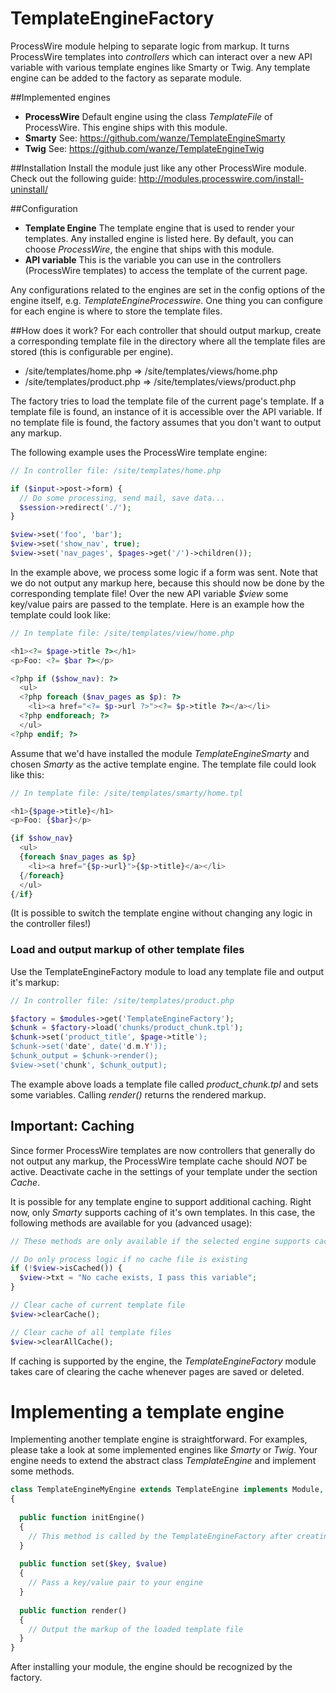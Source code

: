 TemplateEngineFactory
=====================
ProcessWire module helping to separate logic from markup. It turns ProcessWire templates into *controllers* which can interact over a new API variable with various template engines like Smarty or Twig. Any template engine can be added to the factory as separate module.

##Implemented engines
* **ProcessWire** Default engine using the class *TemplateFile* of ProcessWire. This engine ships with this module.
* **Smarty** See: https://github.com/wanze/TemplateEngineSmarty
* **Twig** See: https://github.com/wanze/TemplateEngineTwig

##Installation
Install the module just like any other ProcessWire module. Check out the following guide: http://modules.processwire.com/install-uninstall/

##Configuration
* **Template Engine** The template engine that is used to render your templates. Any installed engine is listed here. By default, you can choose *ProcessWire*, the engine that ships with this module.
* **API variable** This is the variable you can use in the controllers (ProcessWire templates) to access the template of the current page.

Any configurations related to the engines are set in the config options of the engine itself, e.g. *TemplateEngineProcesswire*. One thing you can configure for each engine is where to store the template files.

##How does it work?
For each controller that should output markup, create a corresponding template file in the directory where all the template files are stored (this is configurable per engine).

* /site/templates/home.php      => /site/templates/views/home.php
* /site/templates/product.php   => /site/templates/views/product.php

The factory tries to load the template file of the current page's template. If a template file is found, an instance of it is accessible over the API variable. If no template file is found, the factory assumes that you don't want to output any markup. 

The following example uses the ProcessWire template engine:
```php
// In controller file: /site/templates/home.php

if ($input->post->form) {
  // Do some processing, send mail, save data...
  $session->redirect('./');
}

$view->set('foo', 'bar');
$view->set('show_nav', true);
$view->set('nav_pages', $pages->get('/')->children());
```
In the example above, we process some logic if a form was sent. Note that we do not output any markup here, because this should now be done by the corresponding template file! Over the new API variable *$view* some key/value pairs are passed to the template. Here is an example how the template could look like:
```php
// In template file: /site/templates/view/home.php

<h1><?= $page->title ?></h1>
<p>Foo: <?= $bar ?></p>

<?php if ($show_nav): ?>
  <ul>
  <?php foreach ($nav_pages as $p): ?>
    <li><a href="<?= $p->url ?>"><?= $p->title ?></a></li>
  <?php endforeach; ?>
  </ul>
<?php endif; ?>
```
Assume that we'd have installed the module *TemplateEngineSmarty* and chosen *Smarty* as the active template engine. The template file could look like this:
```php
// In template file: /site/templates/smarty/home.tpl

<h1>{$page->title}</h1>
<p>Foo: {$bar}</p>

{if $show_nav}
  <ul>
  {foreach $nav_pages as $p}
    <li><a href="{$p->url}">{$p->title}</a></li>
  {/foreach}
  </ul>
{/if}
```
(It is possible to switch the template engine without changing any logic in the controller files!)

### Load and output markup of other template files
Use the TemplateEngineFactory module to load any template file and output it's markup:
```php
// In controller file: /site/templates/product.php

$factory = $modules->get('TemplateEngineFactory');
$chunk = $factory->load('chunks/product_chunk.tpl');
$chunk->set('product_title', $page->title');
$chunk->set('date', date('d.m.Y'));
$chunk_output = $chunk->render();
$view->set('chunk', $chunk_output);
```
The example above loads a template file called *product_chunk.tpl* and sets some variables. Calling *render()* returns the rendered markup.

## Important: Caching
Since former ProcessWire templates are now controllers that generally do not output any markup, the ProcessWire template cache should *NOT* be active. Deactivate cache in the settings of your template under the section *Cache*.

It is possible for any template engine to support additional caching. Right now, only *Smarty* supports caching of it's own templates. In this case, the following methods are available for you (advanced usage):
```php
// These methods are only available if the selected engine supports caching!!

// Do only process logic if no cache file is existing
if (!$view->isCached()) {
  $view->txt = "No cache exists, I pass this variable";
}

// Clear cache of current template file
$view->clearCache();

// Clear cache of all template files
$view->clearAllCache();
```
If caching is supported by the engine, the *TemplateEngineFactory* module takes care of clearing the cache whenever pages are saved or deleted.

# Implementing a template engine
Implementing another template engine is straightforward. For examples, please take a look at some implemented engines like *Smarty* or *Twig*. Your engine needs to extend the abstract class *TemplateEngine* and implement some methods.
```php
class TemplateEngineMyEngine extends TemplateEngine implements Module, ConfigurableModule
{
  
  public function initEngine()
  {
    // This method is called by the TemplateEngineFactory after creating an instance. Setup the engine here.
  }
  
  public function set($key, $value)
  {
    // Pass a key/value pair to your engine
  }
  
  public function render()
  {
    // Output the markup of the loaded template file
  }
}
```
After installing your module, the engine should be recognized by the factory.
